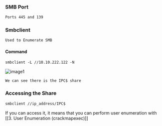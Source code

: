 
### SMB Port

```markdown
Ports 445 and 139 
```

### Smbclient

```markdown
Used to Enumerate SMB
```

#### Command 

```kali linux
smbclient -L //10.10.222.122 -N
```

![image1](image1-62.png)

```markdown 
We can see there is the IPC$ share
```

### Accessing the Share

```kali linux
smbclient //ip_address/IPC$
```

If you can access it, it means that you can perform user enumeration with [[3. User Enumeration (crackmapexec)]]

